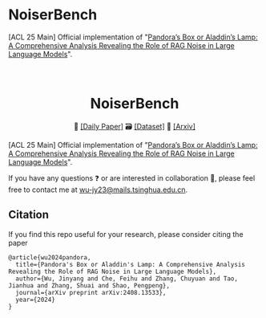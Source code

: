 # NoiserBench

[ACL 25 Main] Official implementation of "[Pandora’s Box or Aladdin’s Lamp: A Comprehensive Analysis Revealing the Role of RAG Noise in Large Language Models](https://arxiv.org/abs/2408.13533)".


<h1 align="center">
<br>
NoiserBench
</h1>

<p align="center">
🤗 <a href="https://huggingface.co/papers/2408.13533" target="_blank">[Daily Paper]</a> 🗃️ <a href="https://huggingface.co/datasets/Jinyang23/NoiserBench" target="_blank">[Dataset]</a> 📃 <a href="https://arxiv.org/pdf/2408.13533" target="_blank">[Arxiv]</a> </p>

[ACL 25 Main] Official implementation of "[Pandora’s Box or Aladdin’s Lamp: A Comprehensive Analysis Revealing the Role of RAG Noise in Large Language Models](https://arxiv.org/abs/2408.13533)".

If you have any questions ❓ or are interested in collaboration 🤝, please feel free to contact me at 
wu-jy23@mails.tsinghua.edu.cn.


## Citation
If you find this repo useful for your research, please consider citing the paper
```
@article{wu2024pandora,
  title={Pandora's Box or Aladdin's Lamp: A Comprehensive Analysis Revealing the Role of RAG Noise in Large Language Models},
  author={Wu, Jinyang and Che, Feihu and Zhang, Chuyuan and Tao, Jianhua and Zhang, Shuai and Shao, Pengpeng},
  journal={arXiv preprint arXiv:2408.13533},
  year={2024}
}
```
